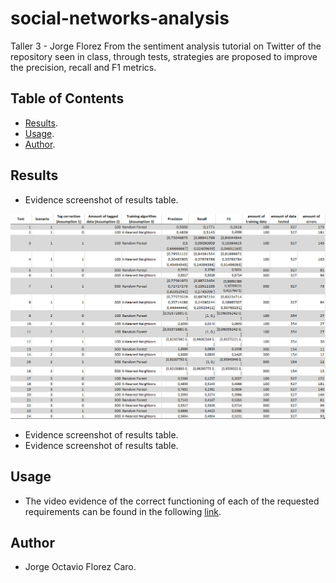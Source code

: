 # social-networks-analysis
Taller 3  -  Jorge Florez
From the sentiment analysis tutorial on Twitter of the repository seen in class, through tests, strategies are proposed to improve the precision, recall and F1 metrics.


## Table of Contents
 - [Results](#results).
 - [Usage](#usage).
 - [Author](#author).


## Results
 - Evidence screenshot of results table.
 
 ![Captura-MongoDB](./imgs/Tabla_Resultados.PNG)
 
 - Evidence screenshot of results table.
 - Evidence screenshot of results table.


## Usage
 - The video evidence of the correct functioning of each of the requested requirements can be found in the following [link](https://youtu.be/tYa3Q127Rck).


## Author
 - Jorge Octavio Florez Caro.